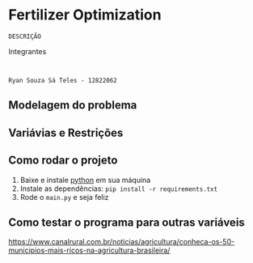 # Fertilizer Optimization

```DESCRIÇÃO```

Integrantes
```


Ryan Souza Sá Teles - 12822062

```

## Modelagem do problema


## Variávias e Restrições

## Como rodar o projeto
1. Baixe e instale [python](https://www.python.org/) em sua máquina
2. Instale as dependências: `pip install -r requirements.txt`
3. Rode o `main.py` e seja feliz

## Como testar o programa para outras variáveis
https://www.canalrural.com.br/noticias/agricultura/conheca-os-50-municipios-mais-ricos-na-agricultura-brasileira/

